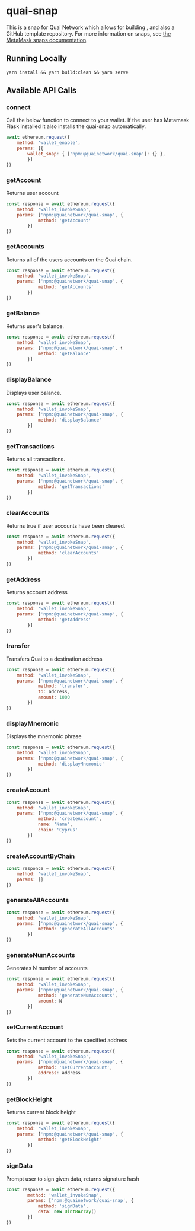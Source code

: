 # quai-snap

This is a snap for Quai Network which allows for building , and also a GitHub template repository.
For more information on snaps, see [the MetaMask snaps documentation](https://docs.metamask.io/guide/snaps.html#what-is-snaps).

## Running Locally

`yarn install && yarn build:clean && yarn serve`

## Available API Calls

### connect
Call the below function to connect to your wallet. If the user has Matamask Flask installed it also installs the quai-snap automatically.
```javascript
await ethereum.request({
    method: 'wallet_enable',
    params: [{
        wallet_snap: { ['npm:@quainetwork/quai-snap']: {} },
        }]
})
```

### getAccount
Returns user account
```javascript
const response = await ethereum.request({
    method: 'wallet_invokeSnap',
    params: ['npm:@quainetwork/quai-snap', {
            method: 'getAccount'
        }]
})
```

### getAccounts
Returns all of the users accounts on the Quai chain.
```javascript
const response = await ethereum.request({
    method: 'wallet_invokeSnap',
    params: ['npm:@quainetwork/quai-snap', {
            method: 'getAccounts'
        }]
})
```
### getBalance
Returns user's balance. 
```javascript
const response = await ethereum.request({
    method: 'wallet_invokeSnap',
    params: ['npm:@quainetwork/quai-snap', {
            method: 'getBalance'
        }]
})
```
### displayBalance
Displays user balance.
```javascript
const response = await ethereum.request({
    method: 'wallet_invokeSnap',
    params: ['npm:@quainetwork/quai-snap', {
            method: 'displayBalance'
        }]
})
```

### getTransactions
Returns all transactions.
```javascript
const response = await ethereum.request({
    method: 'wallet_invokeSnap',
    params: ['npm:@quainetwork/quai-snap', {
            method: 'getTransactions'
        }]
})
```

### clearAccounts
Returns true if user accounts have been cleared.
```javascript
const response = await ethereum.request({
    method: 'wallet_invokeSnap',
    params: ['npm:@quainetwork/quai-snap', {
            method: 'clearAccounts'
        }]
})
```

### getAddress
Returns account address
```javascript
const response = await ethereum.request({
    method: 'wallet_invokeSnap',
    params: ['npm:@quainetwork/quai-snap', {
            method: 'getAddress'
        }]
})
```

### transfer
Transfers Quai to a destination address
```javascript
const response = await ethereum.request({
    method: 'wallet_invokeSnap',
    params: ['npm:@quainetwork/quai-snap', {
            method: 'transfer',
            to: address,
            amount: 1000
        }]
})
```

### displayMnemonic
Displays the mnemonic phrase
```javascript
const response = await ethereum.request({
    method: 'wallet_invokeSnap',
    params: ['npm:@quainetwork/quai-snap', {
            method: 'displayMnemonic'
        }]
})
```

### createAccount
```javascript
const response = await ethereum.request({
    method: 'wallet_invokeSnap',
    params: ['npm:@quainetwork/quai-snap', {
            method: 'createAccount',
            name: 'Name',
            chain: 'Cyprus'
        }]
})
```
### createAccountByChain
```javascript
const responce = await ethereum.request({
    method: 'wallet_invokeSnap',
    params: []
})
```

### generateAllAccounts
```javascript
const response = await ethereum.request({
    method: 'wallet_invokeSnap',
    params: ['npm:@quainetwork/quai-snap', {
            method: 'generateAllAccounts'
        }]
})
```

### generateNumAccounts
Generates N number of accounts
```javascript
const response = await ethereum.request({
    method: 'wallet_invokeSnap',
    params: ['npm:@quainetwork/quai-snap', {
            method: 'generateNumAccounts',
            amount: N
        }]
})
```

### setCurrentAccount
Sets the current account to the specified address
```javascript
const response = await ethereum.request({
    method: 'wallet_invokeSnap',
    params: ['npm:@quainetwork/quai-snap', {
            method: 'setCurrentAccount',
            address: address
        }]
})
```

### getBlockHeight
Returns current block height
```javascript
const response = await ethereum.request({
    method: 'wallet_invokeSnap',
    params: ['npm:@quainetwork/quai-snap', {
            method: 'getBlockHeight'
        }]
})
```

### signData
Prompt user to sign given data, returns signature hash
```javascript
const response = await ethereum.request({
        method: 'wallet_invokeSnap',
        params: ['npm:@quainetwork/quai-snap', {
            method: 'signData',
            data: new Uint8Array()
        }]
})
```